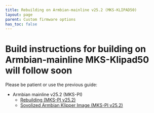 ```yaml
---
title: Rebuilding on Armbian-mainline v25.2 (MKS-KLIPAD50)
layout: page
parent: Custom firmware options
has_toc: false
---
```

# Build instructions for building on Armbian-mainline MKS-Klipad50 will follow soon

Please be patient or use the previous guide:

* Armbian mainline v25.2 (MKS-PI)
  * [Rebuilding (MKS-PI v25.2)](armbian-mkspi-mainline-setup-v25-2.html)
  * [Sovolized Armbian Klipper Image (MKS-PI v25.2)](armbian-mkspi-mainline-image-v25-2.html)
